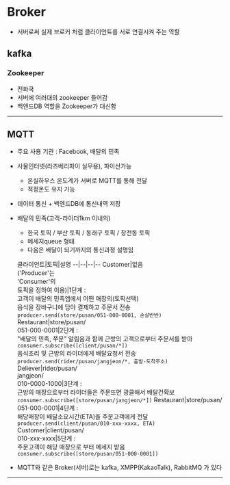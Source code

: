 # Broker
- 서버로써 실제 브로커 처럼 클라이언트를 서로 연결시켜 주는 역할
## kafka
### Zookeeper
- 전화국
- 서버에 여러대의 zookeeper 들어감
- 백엔드DB 역할을 Zookeeper가 대신함
---
## MQTT
- 주요 사용 기관 : Facebook, 배달의 민족
- 사물인터넷(라즈베리파이 실무용), 파이선가능
    - 온실하우스 온도계가 서버로 MQTT를 통해 전달
    - 적정온도 유지 가능
- 데이터 통신 + 백엔드DB에 통신내역 저장
- 배달의 민족(고객-라이더1km 이내의) 
    - 한국 토픽 / 부산 토픽 / 동래구 토픽 / 장전동 토픽
    - 메세지queue 형태
    - 다음은 배달이 되기까지의 통신과정 설명임

    클라이언트|토픽|설명
    --|--|--|--
    Customer|없음<br>('Producer'는<br>'Consumer'의<br>토픽을 정하여 이용)|1단계 :<br> 고객이 배달의 민족앱에서 어떤 매장의(토픽선택)<br>음식을 장바구니에 담아 결제하고 주문서 전송<br>`producer.send(store/pusan/051-000-0001, 순살반반)`
    Restaurant|store/pusan/<br>051-000-0001|2단계 :<br>"배달의 민족, 쭈문" 알림음과 함께 근방의 고객으로부터 주문서를 받아<br>`consumer.subscribe([client/pusan/*])`<br>음식조리 및 근방의 라이더에게 배달요청서 전송<br>`producer.send(rider/pusan/jangjeon/*, 출발-도착주소)`
    Deliever|rider/pusan/<br>jangjeon/<br>010-0000-1000|3단계 :<br>근방의 매장으로부터 라이더들은 주문뜨면 광클해서 배달건확보<br>`consumer.subscribe([store/pusan/jangjeon/*])`
    Restaurant|store/pusan/<br>051-000-0001|4단계 :<br>해당매장이 배달소요시간(ETA)을 주문고객에게 전달<br>`producer.send(client/pusan/010-xxx-xxxx, ETA)`
    Customer|client/pusan/<br>010-xxx-xxxx|5단계 :<br>주문고객이 해당 매장으로 부터 메세지 받음<br>`consumer.subscribe([store/pusan/051-000-0001])`

- MQTT와 같은 Broker(서버)로는 kafka, XMPP(KakaoTalk), RabbitMQ 가 있다 
---